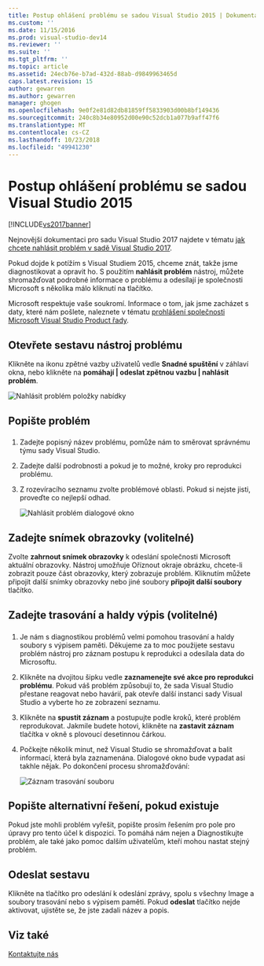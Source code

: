 ```yaml
---
title: Postup ohlášení problému se sadou Visual Studio 2015 | Dokumentace Microsoftu
ms.custom: ''
ms.date: 11/15/2016
ms.prod: visual-studio-dev14
ms.reviewer: ''
ms.suite: ''
ms.tgt_pltfrm: ''
ms.topic: article
ms.assetid: 24ecb76e-b7ad-432d-88ab-d9849963465d
caps.latest.revision: 15
author: gewarren
ms.author: gewarren
manager: ghogen
ms.openlocfilehash: 9e0f2e81d82db81859ff5833903d00b8bf149436
ms.sourcegitcommit: 240c8b34e80952d00e90c52dcb1a077b9aff47f6
ms.translationtype: MT
ms.contentlocale: cs-CZ
ms.lasthandoff: 10/23/2018
ms.locfileid: "49941230"
---
```

# <a name="how-to-report-a-problem-with-visual-studio-2015"></a>Postup ohlášení problému se sadou Visual Studio 2015
[!INCLUDE[vs2017banner](../includes/vs2017banner.md)]

Nejnovější dokumentaci pro sadu Visual Studio 2017 najdete v tématu [jak chcete nahlásit problém v sadě Visual Studio 2017](/visualstudio/ide/how-to-report-a-problem-with-visual-studio-2017).

Pokud dojde k potížím s Visual Studiem 2015, chceme znát, takže jsme diagnostikovat a opravit ho.  S použitím **nahlásit problém** nástroj, můžete shromažďovat podrobné informace o problému a odesílají je společnosti Microsoft s několika málo kliknutí na tlačítko.  
  
 Microsoft respektuje vaše soukromí. Informace o tom, jak jsme zacházet s daty, které nám pošlete, naleznete v tématu [prohlášení společnosti Microsoft Visual Studio Product řady](https://www.visualstudio.com/en-us/dn948229).  
  
## <a name="open-the-report-a-problem-tool"></a>Otevřete sestavu nástroj problému  
 Klikněte na ikonu zpětné vazby uživatelů vedle **Snadné spuštění** v záhlaví okna, nebo klikněte na **pomáhají &#124; odeslat zpětnou vazbu &#124; nahlásit problém**.  
  
 ![Nahlásit problém položky nabídky](../ide/media/report-a-problem-menu-item.png "nahlásit problém položky nabídky")  
  
## <a name="describe-the-problem"></a>Popište problém  
  
###  <a name="describe_the_problem"></a>  
  
1. Zadejte popisný název problému, pomůže nám to směrovat správnému týmu sady Visual Studio.  
  
2. Zadejte další podrobnosti a pokud je to možné, kroky pro reprodukci problému.  
  
3. Z rozevíracího seznamu zvolte problémové oblasti. Pokud si nejste jisti, proveďte co nejlepší odhad.  
  
   ![Nahlásit problém dialogové okno](../ide/media/report-a-problem-dialog.png "nahlásit problém dialogové okno")  
  
## <a name="provide-a-screenshot-optional"></a>Zadejte snímek obrazovky (volitelné)  
 Zvolte **zahrnout snímek obrazovky** k odeslání společnosti Microsoft aktuální obrazovky. Nástroj umožňuje Oříznout okraje obrázku, chcete-li zobrazit pouze část obrazovky, který zobrazuje problém. Kliknutím můžete připojit další snímky obrazovky nebo jiné soubory **připojit další soubory** tlačítko.  
  
## <a name="provide-a-trace-and-heap-dump-optional"></a>Zadejte trasování a haldy výpis (volitelné)  
  
###  <a name="provide_a_trace_and_heap_dump"></a>  
  
1.  Je nám s diagnostikou problémů velmi pomohou trasování a haldy soubory s výpisem paměti.   Děkujeme za to moc použijete sestavu problém nástroj pro záznam postupu k reprodukci a odesílala data do Microsoftu.  
  
2.  Klikněte na dvojitou šipku vedle **zaznamenejte své akce pro reprodukci problému**. Pokud váš problém způsobují to, že sada Visual Studio přestane reagovat nebo havárií, pak otevře další instanci sady Visual Studio a vyberte ho ze zobrazení seznamu.  
  
3.  Klikněte na **spustit záznam** a postupujte podle kroků, které problém reprodukovat. Jakmile budete hotovi, klikněte na **zastavit záznam** tlačítka v okně s plovoucí desetinnou čárkou.  
  
4.  Počkejte několik minut, než Visual Studio se shromažďovat a balit informací, která byla zaznamenána. Dialogové okno bude vypadat asi takhle nějak. Po dokončení procesu shromažďování:  
  
     ![Záznam trasování souboru](../ide/media/record-a-trace-file.png "záznam souboru trasování")  
  
## <a name="describe-the-workaround-if-there-is-one"></a>Popište alternativní řešení, pokud existuje  
 Pokud jste mohli problém vyřešit, popište prosím řešením pro pole pro úpravy pro tento účel k dispozici. To pomáhá nám nejen a Diagnostikujte problém, ale také jako pomoc dalším uživatelům, kteří mohou nastat stejný problém.  
  
## <a name="submit-the-report"></a>Odeslat sestavu  
 Klikněte na tlačítko pro odeslání k odeslání zprávy, spolu s všechny Image a soubory trasování nebo s výpisem paměti. Pokud **odeslat** tlačítko nejde aktivovat, ujistěte se, že jste zadali název a popis.  
  
## <a name="see-also"></a>Viz také  
 [Kontaktujte nás](../ide/talk-to-us.md)

